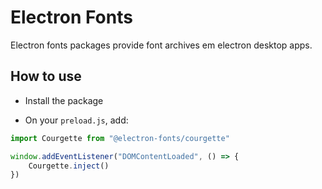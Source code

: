 # Electron Fonts

Electron fonts packages provide font archives em electron desktop apps.

## How to use

* Install the package

* On your `preload.js`, add:

```ts
import Courgette from "@electron-fonts/courgette"

window.addEventListener("DOMContentLoaded", () => {
    Courgette.inject()
})
```